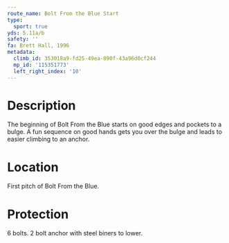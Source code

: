 ```yaml
---
route_name: Bolt From the Blue Start
type:
  sport: true
yds: 5.11a/b
safety: ''
fa: Brett Hall, 1996
metadata:
  climb_id: 353018a9-fd25-49ea-890f-43a96d0cf244
  mp_id: '115351773'
  left_right_index: '10'
---
```

# Description
The beginning of Bolt From the Blue starts on good edges and pockets to a bulge. A fun sequence on good hands gets you over the bulge and leads to easier climbing to an anchor.

# Location
First pitch of Bolt From the Blue.

# Protection
6 bolts. 2 bolt anchor with steel biners to lower.
